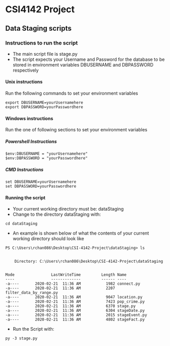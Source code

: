 # CSI4142 Project

## Data Staging scripts 

### Instructions to run the script
- The main script file is stage.py
- The script expects your Username and Password for the database to be stored in environment variables DBUSERNAME and DBPASSWORD respectively 

#### Unix instructions
Run the following commands to set your environment variables
```
export DBUSERNAME=yourUsernamehere
export DBPASSWORD=yourPasswordhere
```

#### Windows instructions
Run the one of following sections to set your environment variables

##### Powershell Instructions
```
$env:DBUSERNAME = "yourUsernamehere"
$env:DBPASSWORD = "yourPasswordhere"
```

##### CMD Instructions
```
set DBUSERNAME=yourUsernamehere
set DBPASSWORD=yourPasswordhere
```

#### Running the script
- Your current working directory must be: dataStaging
- Change to the directory dataStaging with:
```
cd dataStaging
```
- An example is shown below of what the contents of your current working directory should look like
```
PS C:\Users\rchan086\Desktop\CSI-4142-Project\dataStaging> ls


    Directory: C:\Users\rchan086\Desktop\CSI-4142-Project\dataStaging


Mode                LastWriteTime         Length Name
----                -------------         ------ ----
-a----       2020-02-21  11:36 AM           1982 connect.py
-a----       2020-02-21  11:36 AM           2207 filter_data_by_range.py
-a----       2020-02-21  11:36 AM           9047 location.py
-a----       2020-02-21  11:36 AM           7423 pop_crime.py
-a----       2020-02-21  11:36 AM           6370 stage.py
-a----       2020-02-21  11:36 AM           6304 stageDate.py
-a----       2020-02-21  11:36 AM           2015 stageEvent.py
-a----       2020-02-21  11:36 AM           4802 stageFact.py
```
- Run the Script with:
```
py -3 stage.py
```

